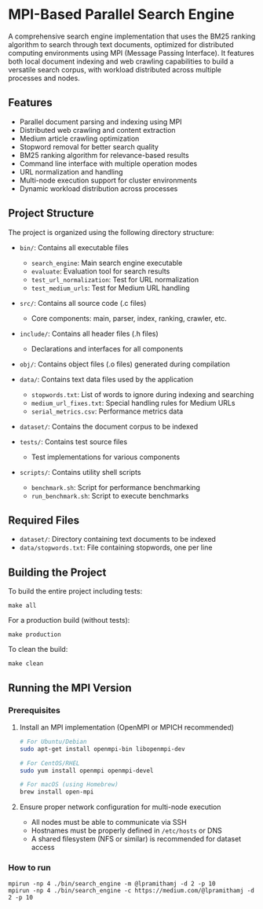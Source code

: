 # MPI-Based Parallel Search Engine

A comprehensive search engine implementation that uses the BM25 ranking algorithm to search through text documents, optimized for distributed computing environments using MPI (Message Passing Interface). It features both local document indexing and web crawling capabilities to build a versatile search corpus, with workload distributed across multiple processes and nodes.

## Features

- Parallel document parsing and indexing using MPI
- Distributed web crawling and content extraction
- Medium article crawling optimization
- Stopword removal for better search quality
- BM25 ranking algorithm for relevance-based results
- Command line interface with multiple operation modes
- URL normalization and handling
- Multi-node execution support for cluster environments
- Dynamic workload distribution across processes

## Project Structure

The project is organized using the following directory structure:

- `bin/`: Contains all executable files

  - `search_engine`: Main search engine executable
  - `evaluate`: Evaluation tool for search results
  - `test_url_normalization`: Test for URL normalization
  - `test_medium_urls`: Test for Medium URL handling
- `src/`: Contains all source code (.c files)

  - Core components: main, parser, index, ranking, crawler, etc.
- `include/`: Contains all header files (.h files)

  - Declarations and interfaces for all components
- `obj/`: Contains object files (.o files) generated during compilation
- `data/`: Contains text data files used by the application

  - `stopwords.txt`: List of words to ignore during indexing and searching
  - `medium_url_fixes.txt`: Special handling rules for Medium URLs
  - `serial_metrics.csv`: Performance metrics data
- `dataset/`: Contains the document corpus to be indexed
- `tests/`: Contains test source files

  - Test implementations for various components
- `scripts/`: Contains utility shell scripts

  - `benchmark.sh`: Script for performance benchmarking
  - `run_benchmark.sh`: Script to execute benchmarks

## Required Files

- `dataset/`: Directory containing text documents to be indexed
- `data/stopwords.txt`: File containing stopwords, one per line

## Building the Project

To build the entire project including tests:

```
make all
```

For a production build (without tests):

```
make production
```

To clean the build:

```
make clean
```

## Running the MPI Version

### Prerequisites

1. Install an MPI implementation (OpenMPI or MPICH recommended)

   ```bash
   # For Ubuntu/Debian
   sudo apt-get install openmpi-bin libopenmpi-dev

   # For CentOS/RHEL
   sudo yum install openmpi openmpi-devel

   # For macOS (using Homebrew)
   brew install open-mpi
   ```
2. Ensure proper network configuration for multi-node execution

   - All nodes must be able to communicate via SSH
   - Hostnames must be properly defined in `/etc/hosts` or DNS
   - A shared filesystem (NFS or similar) is recommended for dataset access

### How to run

```
mpirun -np 4 ./bin/search_engine -m @lpramithamj -d 2 -p 10
mpirun -np 4 ./bin/search_engine -c https://medium.com/@lpramithamj -d 2 -p 10
```
